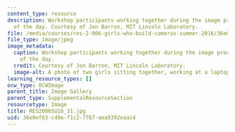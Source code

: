 ```yaml
---
content_type: resource
description: Workshop participants working together during the image processing part
  of the day. Courtesy of Jon Barron, MIT Lincoln Laboratory.
file: /media/courses/res-2-006-girls-who-build-cameras-summer-2016/36e0ef63c49ef1c27767aea9392eaac4_RES2006SU16_31.jpg
file_type: image/jpeg
image_metadata:
  caption: Workshop participants working together during the image processing part
    of the day.
  credit: Courtesy of Jon Barron, MIT Lincoln Laboratory.
  image-alt: A photo of two girls sitting together, working at a laptop.
learning_resource_types: []
ocw_type: OCWImage
parent_title: Image Gallery
parent_type: SupplementalResourceSection
resourcetype: Image
title: RES2006SU16_31.jpg
uid: 36e0ef63-c49e-f1c2-7767-aea9392eaac4
---
```


